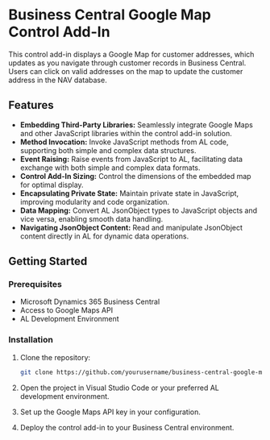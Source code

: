 # Business Central Google Map Control Add-In

This control add-in displays a Google Map for customer addresses, which updates as you navigate through customer records in Business Central. Users can click on valid addresses on the map to update the customer address in the NAV database.

## Features

- **Embedding Third-Party Libraries:** Seamlessly integrate Google Maps and other JavaScript libraries within the control add-in solution.
- **Method Invocation:** Invoke JavaScript methods from AL code, supporting both simple and complex data structures.
- **Event Raising:** Raise events from JavaScript to AL, facilitating data exchange with both simple and complex data formats.
- **Control Add-In Sizing:** Control the dimensions of the embedded map for optimal display.
- **Encapsulating Private State:** Maintain private state in JavaScript, improving modularity and code organization.
- **Data Mapping:** Convert AL JsonObject types to JavaScript objects and vice versa, enabling smooth data handling.
- **Navigating JsonObject Content:** Read and manipulate JsonObject content directly in AL for dynamic data operations.

## Getting Started

### Prerequisites

- Microsoft Dynamics 365 Business Central
- Access to Google Maps API
- AL Development Environment

### Installation

1. Clone the repository:
   ```bash
   git clone https://github.com/yourusername/business-central-google-map-addin.git

2. Open the project in Visual Studio Code or your preferred AL development environment.

3. Set up the Google Maps API key in your configuration.

4. Deploy the control add-in to your Business Central environment.
